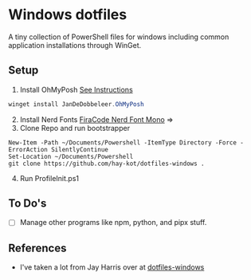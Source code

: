 # Windows dotfiles
A tiny collection of PowerShell files for windows including common application installations through WinGet. 

## Setup 

1. Install OhMyPosh [See Instructions](https://ohmyposh.dev/docs/windows) 

``` powershell
winget install JanDeDobbeleer.OhMyPosh
```

2. Install Nerd Fonts [FiraCode Nerd Font Mono](https://www.nerdfonts.com/font-downloads) => 
3. Clone Repo and run bootstrapper

```
New-Item -Path ~/Documents/Powershell -ItemType Directory -Force -ErrorAction SilentlyContinue
Set-Location ~/Documents/Powershell
git clone https://github.com/hay-kot/dotfiles-windows .
```

4. Run ProfileInit.ps1

## To Do's
- [ ] Manage other programs like npm, python, and pipx stuff.

## References
- I've taken a lot from Jay Harris over at [dotfiles-windows](https://github.com/jayharris/dotfiles-windows)